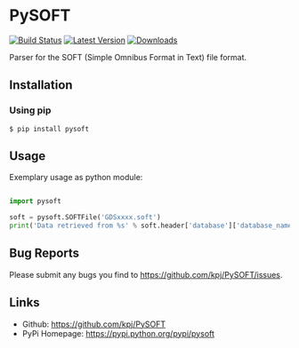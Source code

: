 # PySOFT

[![Build Status](https://travis-ci.org/kpj/PySOFT.png)](https://travis-ci.org/kpj/PySOFT)
[![Latest Version](https://img.shields.io/pypi/v/pysoft.svg)](https://pypi.python.org/pypi/pysoft/)
[![Downloads](https://img.shields.io/pypi/dm/PySOFT.svg)](https://pypi.python.org/pypi/PySOFT/)


Parser for the SOFT (Simple Omnibus Format in Text) file format.


## Installation
### Using pip

```
$ pip install pysoft
```


## Usage

Exemplary usage as python module:
```python

import pysoft

soft = pysoft.SOFTFile('GDSxxxx.soft')
print('Data retrieved from %s' % soft.header['database']['database_name'])
```


## Bug Reports

Please submit any bugs you find to https://github.com/kpj/PySOFT/issues.


## Links

- Github: https://github.com/kpj/PySOFT
- PyPi Homepage: https://pypi.python.org/pypi/pysoft
